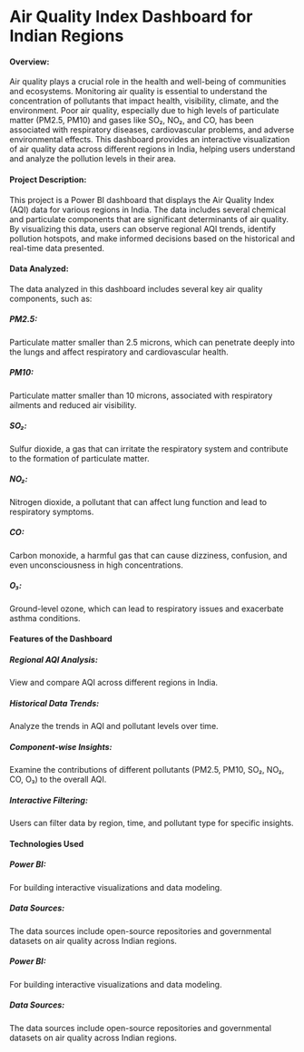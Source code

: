 <h1>Air Quality Index Dashboard for Indian Regions</h1>

<h4>Overview:</h4>
       Air quality plays a crucial role in the health and well-being of communities and ecosystems. Monitoring air quality is essential to understand the concentration of pollutants that impact health, visibility, climate, and the environment. Poor air quality, especially due to high levels of particulate matter (PM2.5, PM10) and gases like SO₂, NO₂, and CO, has been associated with respiratory diseases, cardiovascular problems, and adverse environmental effects. This dashboard provides an interactive visualization of air quality data across different regions in India, helping users understand and analyze the pollution levels in their area.

<h4>Project Description:</h4>
     This project is a Power BI dashboard that displays the Air Quality Index (AQI) data for various regions in India. The data includes several chemical and particulate components that are significant determinants of air quality. By visualizing this data, users can observe regional AQI trends, identify pollution hotspots, and make informed decisions based on the historical and real-time data presented.

<h4>Data Analyzed:</h4>
        The data analyzed in this dashboard includes several key air quality components, such as:

<h5>PM2.5:</h5> Particulate matter smaller than 2.5 microns, which can penetrate deeply into the lungs and affect respiratory and cardiovascular health.

<h5>PM10:</h5> Particulate matter smaller than 10 microns, associated with respiratory ailments and reduced air visibility.

<h5>SO₂:</h5>Sulfur dioxide, a gas that can irritate the respiratory system and contribute to the formation of particulate matter.

<h5>NO₂:</h5> Nitrogen dioxide, a pollutant that can affect lung function and lead to respiratory symptoms.

<h5>CO:</h5> Carbon monoxide, a harmful gas that can cause dizziness, confusion, and even unconsciousness in high concentrations.

<h5>O₃:</h5> Ground-level ozone, which can lead to respiratory issues and exacerbate asthma conditions.

<h4>Features of the Dashboard</h4>
<h5>Regional AQI Analysis:</h5> View and compare AQI across different regions in India.

<h5>Historical Data Trends:</h5> Analyze the trends in AQI and pollutant levels over time.

<h5>Component-wise Insights:</h5> Examine the contributions of different pollutants (PM2.5, PM10, SO₂, NO₂, CO, O₃) to the overall AQI.

<h5>Interactive Filtering:</h5> Users can filter data by region, time, and pollutant type for specific insights.

<h4>Technologies Used</h4>
<h5>Power BI:</h5> For building interactive visualizations and data modeling.

<h5>Data Sources:</h5> The data sources include open-source repositories and governmental datasets on air quality across Indian regions.

<h5>Power BI:</h5> For building interactive visualizations and data modeling.

<h5>Data Sources:</h5> The data sources include open-source repositories and governmental datasets on air quality across Indian regions.
